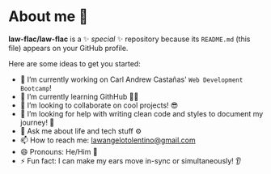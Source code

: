 # About me 👋


**law-flac/law-flac** is a ✨ _special_ ✨ repository because its `README.md` (this file) appears on your GitHub profile.

Here are some ideas to get you started:

- 🔭 I’m currently working on Carl Andrew Castañas' `Web Development Bootcamp`!
- 🌱 I’m currently learning GithHub 🐱‍💻
- 👯 I’m looking to collaborate on cool projects! 😎
- 🤔 I’m looking for help with writing clean code and styles to document my journey! 🎥
- 💬 Ask me about life and tech stuff ⚙
- 📫 How to reach me: lawangelotolentino@gmail.com
- 😄 Pronouns: He/Him 🤵
- ⚡ Fun fact: I can make my ears move in-sync or simultaneously! 👂

